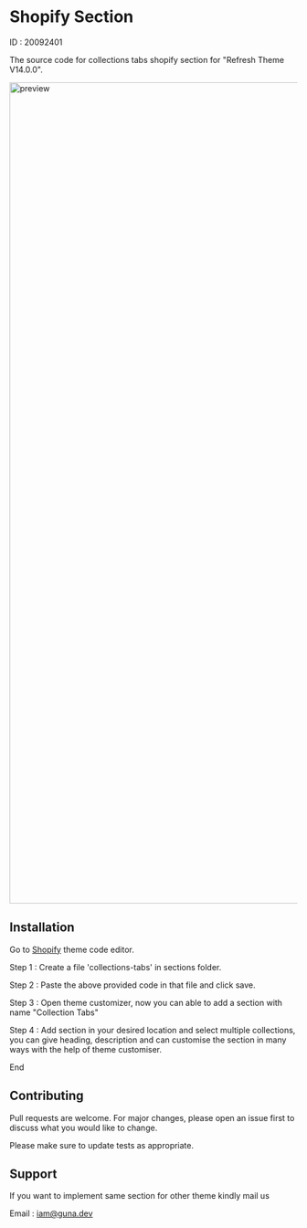 # Shopify Section

ID : 20092401

The source code for collections tabs shopify section for "Refresh Theme V14.0.0".

<img width="1438" alt="preview" src="https://github.com/user-attachments/assets/5d393407-f904-440d-ab2a-bbd557a42934">

## Installation

Go to [Shopify](https://shopify.com) theme code editor.

Step 1 : Create a file 'collections-tabs' in sections folder.

Step 2 : Paste the above provided code in that file and click save.

Step 3 : Open theme customizer, now you can able to add a section with name "Collection Tabs"

Step 4 : Add section in your desired location and select multiple collections, you can give heading, description and can customise the section in many ways with the help of theme customiser.

End


## Contributing

Pull requests are welcome. For major changes, please open an issue first
to discuss what you would like to change.

Please make sure to update tests as appropriate.

## Support

If you want to implement same section for other theme kindly mail us

Email : iam@guna.dev
